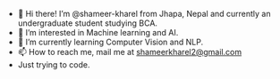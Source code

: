 - 👋 Hi there! I’m @shameer-kharel from Jhapa, Nepal and currently an undergraduate student studying BCA.
- 👀 I’m interested in Machine learning and AI.
- 🌱 I’m currently learning Computer Vision and NLP.
- 📫 How to reach me, mail me at shameerkharel2@gmail.com
- Just trying to code.

<!---
sameer-kharel/sameer-kharel is a ✨ special ✨ repository because its `README.md` (this file) appears on your GitHub profile.
You can click the Preview link to take a look at your changes.
--->
